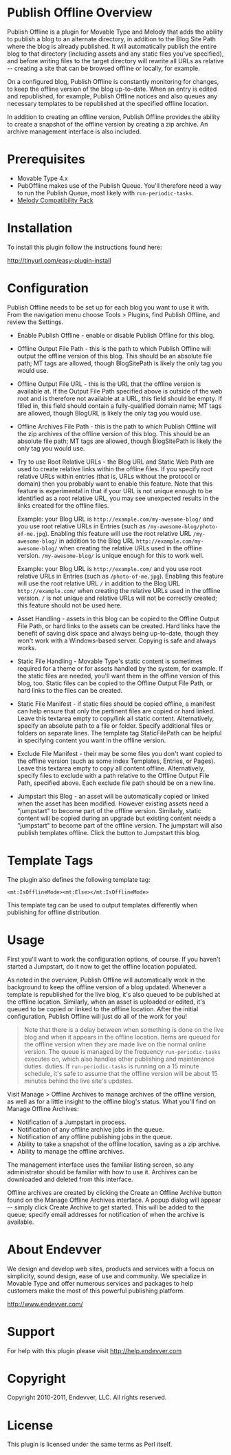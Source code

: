 # Publish Offline Overview

Publish Offline is a plugin for Movable Type and Melody that adds the ability
to publish a blog to an alternate directory, in addition to the Blog Site Path
where the blog is already published. It will automatically publish the entire
blog to that directory (including assets and any static files you've
specified), and before writing files to the target directory will rewrite all
URLs as relative -- creating a site that can be browsed offline or locally,
for example.

On a configured blog, Publish Offline is constantly monitoring for changes, to
keep the offline version of the blog up-to-date. When an entry is edited and
republished, for example, Publish Offline notices and also queues any
necessary templates to be republished at the specified offline location.

In addition to creating an offline version, Publish Offline provides the
ability to create a snapshot of the offline version by creating a zip archive.
An archive management interface is also included.


# Prerequisites

* Movable Type 4.x
* PubOffline makes use of the Publish Queue. You'll therefore need a way to
  run the Publish Queue, most likely with `run-periodic-tasks`.
* [Melody Compatibility Pack](https://github.com/endevver/mt-plugin-melody-compat/downloads)


# Installation

To install this plugin follow the instructions found here:

http://tinyurl.com/easy-plugin-install


# Configuration

Publish Offline needs to be set up for each blog you want to use it with. From
the navigation menu choose Tools > Plugins, find Publish Offline, and review
the Settings.

* Enable Publish Offline - enable or disable Publish Offline for this blog.

* Offline Output File Path - this is the path to which Publish Offline will
  output the offline version of this blog. This should be an absolute file
  path; MT tags are allowed, though BlogSitePath is likely the only tag you
  would use.

* Offline Output File URL - this is the URL that the offline version is
  available at. If the Output File Path specified above is outside of the web
  root and is therefore not available at a URL, this field should be empty. If
  filled in, this field should contain a fully-qualified domain name; MT tags
  are allowed, though BlogURL is likely the only tag you would use.

* Offline Archives File Path - this is the path to which Publish Offline will
  the zip archives of the offline version of this blog. This should be an
  absolute file path; MT tags are allowed, though BlogSitePath is likely the
  only tag you would use.

* Try to use Root Relative URLs - the Blog URL and Static Web Path are used to
  create relative links within the offline files. If you specify root relative
  URLs within entries (that is, URLs without the protocol or domain) then you
  probably want to enable this feature. Note that this feature is experimental
  in that if your URL is not unique enough to be identified as a root relative
  URL, you may see unexpected results in the links created for the offline
  files.

  Example: your Blog URL is `http://example.com/my-awesome-blog/` and you use
  root relative URLs in Entries (such as `/my-awesome-blog/photo-of-me.jpg`).
  Enabling this feature will use the root relative URL `/my-awesome-blog/` in
  addition to the Blog URL `http://example.com/my-awesome-blog/` when creating
  the relative URLs used in the offline version. `/my-awesome-blog/` is unique
  enough for this to work well.

  Example: your Blog URL is `http://example.com/` and you use root relative
  URLs in Entries (such as `/photo-of-me.jpg`). Enabling this feature will use
  the root relative URL `/` in addition to the Blog URL `http://example.com/`
  when creating the relative URLs used in the offline version. `/` is not
  unique and relative URLs will not be correctly created; this feature should
  not be used here.

* Asset Handling - assets in this blog can be copied to the Offline Output
  File Path, or hard links to the assets can be created. Hard links have the
  benefit of saving disk space and always being up-to-date, though they won't
  work with a Windows-based server. Copying is safe and always works.

* Static File Handling - Movable Type's static content is sometimes required
  for a theme or for assets handled by the system, for example. If the static
  files are needed, you'll want them in the offline version of this blog, too.
  Static files can be copied to the Offline Output File Path, or hard links to
  the files can be created.

* Static File Manifest - if static files should be copied offline, a manifest
  can help ensure that only the pertinent files are copied or hard linked.
  Leave this textarea empty to copy/link all static content. Alternatively,
  specify an absolute path to a file or folder. Specify additional files or
  folders on separate lines. The template tag StaticFilePath can be helpful in
  specifying content you want in the offline version.

* Exclude File Manifest - their may be some files you don't want copied to the
  offline version (such as some index Templates, Entries, or Pages). Leave
  this textarea empty to copy all content offline. Alternatively, specify
  files to exclude with a path relative to the Offline Output File Path,
  specified above. Each exclude file path should be on a new line.

* Jumpstart this Blog - an asset will be automatically copied or linked when
  the asset has been modified. However existing assets need a "jumpstart" to
  become part of the offline version. Similarly, static content will be copied
  during an upgrade but existing content needs a "jumpstart" to become part of
  the offline version. The jumpstart will also publish templates offline.
  Click the button to Jumpstart this blog.


# Template Tags

The plugin also defines the following template tag:

    <mt:IsOfflineMode><mt:Else></mt:IsOfflineMode>

This template tag can be used to output templates differently when publishing
for offline distribution.


# Usage

First you'll want to work the configuration options, of course. If you haven't
started a Jumpstart, do it now to get the offline location populated.

As noted in the overview, Publish Offline will automatically work in the
background to keep the offline version of a blog updated. Whenever a template
is republished for the live blog, it's also queued to be published at the
offline location. Similarly, when an asset is uploaded or edited, it's queued
to be copied or linked to the offline location. After the initial
configuration, Publish Offline will just do all of the work for you!

> Note that there is a delay between when something is done on the live blog
> and when it appears in the offline location. Items are queued for the
> offline version when they are made live on the normal online version. The
> queue is managed by the frequency `run-periodic-tasks` executes on, which
> also handles other publishing and maintenance duties. duties. If
> `run-periodic-tasks` is running on a 15 minute schedule, it's safe to assume
> that the offline version will be about 15 minutes behind the live site's
> updates.

Visit Manage > Offline Archives to manage archives of the offline version, as
well as for a little insight to the offline blog's status. What you'll find on
Manage Offline Archives:

* Notification of a Jumpstart in process.
* Notification of any offline archive jobs in the queue.
* Notification of any offline publishing jobs in the queue.
* Ability to take a snapshot of the offline location, saving as a zip archive.
* Ability to manage the offline archives.

The management interface uses the familiar listing screen, so any
administrator should be familiar with how to use it. Archives can be
downloaded and deleted from this interface.

Offline archives are created by clicking the Create an Offline Archive button
found on the Manage Offline Archives interface. A popup dialog will appear --
simply click Create Archive to get started. This will be added to the queue;
specify email addresses for notification of when the archive is available.


# About Endevver

We design and develop web sites, products and services with a focus on 
simplicity, sound design, ease of use and community. We specialize in 
Movable Type and offer numerous services and packages to help customers 
make the most of this powerful publishing platform.

http://www.endevver.com/

# Support

For help with this plugin please visit http://help.endevver.com

# Copyright

Copyright 2010-2011, Endevver, LLC. All rights reserved.

# License

This plugin is licensed under the same terms as Perl itself.
